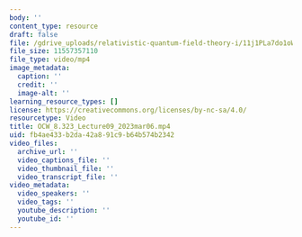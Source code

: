 ```yaml
---
body: ''
content_type: resource
draft: false
file: /gdrive_uploads/relativistic-quantum-field-theory-i/11j1PLa7do1oWsYBoxH_VLn3chm7PQoty/ocw_8323_lecture09_2023mar06.mp4
file_size: 11557357110
file_type: video/mp4
image_metadata:
  caption: ''
  credit: ''
  image-alt: ''
learning_resource_types: []
license: https://creativecommons.org/licenses/by-nc-sa/4.0/
resourcetype: Video
title: OCW_8.323_Lecture09_2023mar06.mp4
uid: fb4ae433-b2da-42a8-91c9-b64b574b2342
video_files:
  archive_url: ''
  video_captions_file: ''
  video_thumbnail_file: ''
  video_transcript_file: ''
video_metadata:
  video_speakers: ''
  video_tags: ''
  youtube_description: ''
  youtube_id: ''
---
```

